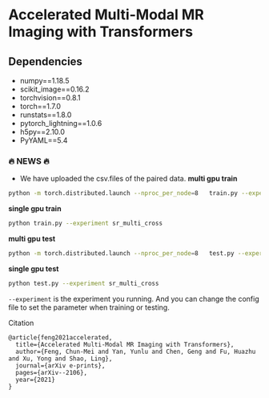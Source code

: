 
# Accelerated Multi-Modal MR Imaging with Transformers

## Dependencies
* numpy==1.18.5
* scikit_image==0.16.2
* torchvision==0.8.1
* torch==1.7.0
* runstats==1.8.0
* pytorch_lightning==1.0.6
* h5py==2.10.0
* PyYAML==5.4

###  :fire: NEWS :fire:
* We have uploaded the csv.files of the paired data.
**multi gpu train**
```bash
python -m torch.distributed.launch --nproc_per_node=8   train.py --experiment sr_multi_cross
```

**single gpu train**
```bash
python train.py --experiment sr_multi_cross
```

**multi gpu test**
```bash
python -m torch.distributed.launch --nproc_per_node=8   test.py --experiment sr_multi_cross
```

**single gpu test**
```bash
python test.py --experiment sr_multi_cross
```

```--experiment``` is the experiment you running. And you can change the config file to set the parameter when training or testing.


Citation


```
@article{feng2021accelerated,
  title={Accelerated Multi-Modal MR Imaging with Transformers},
  author={Feng, Chun-Mei and Yan, Yunlu and Chen, Geng and Fu, Huazhu and Xu, Yong and Shao, Ling},
  journal={arXiv e-prints},
  pages={arXiv--2106},
  year={2021}
}

```
